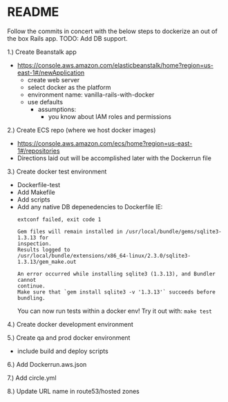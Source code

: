 # README

Follow the commits in concert with the below steps to dockerize an out of the box Rails app.
TODO: Add DB support. 

1.) Create Beanstalk app
  - https://console.aws.amazon.com/elasticbeanstalk/home?region=us-east-1#/newApplication
    - create web server
    - select docker as the platform
    - environment name: vanilla-rails-with-docker
    - use defaults
      - assumptions:
        - you know about IAM roles and permissions

2.) Create ECS repo (where we host docker images)
  - https://console.aws.amazon.com/ecs/home?region=us-east-1#/repositories
  - Directions laid out will be accomplished later with the Dockerrun file

3.) Create docker test environment
  - Dockerfile-test
  - Add Makefile
  - Add scripts
  - Add any native DB depenedencies to Dockerfile
    IE:
    ```
    extconf failed, exit code 1

    Gem files will remain installed in /usr/local/bundle/gems/sqlite3-1.3.13 for
    inspection.
    Results logged to
    /usr/local/bundle/extensions/x86_64-linux/2.3.0/sqlite3-1.3.13/gem_make.out

    An error occurred while installing sqlite3 (1.3.13), and Bundler cannot
    continue.
    Make sure that `gem install sqlite3 -v '1.3.13'` succeeds before bundling.
    ```
    You can now run tests within a docker env! Try it out with: `make test`

4.) Create docker development environment

5.) Create qa and prod docker environment
  - include build and deploy scripts


6.) Add Dockerrun.aws.json

7.) Add circle.yml

8.) Update URL name in route53/hosted zones
